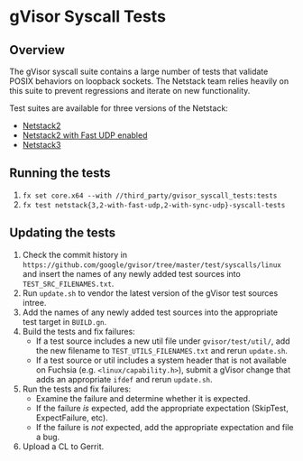 # gVisor Syscall Tests

## Overview

The gVisor syscall suite contains a large number of tests that validate
POSIX behaviors on loopback sockets. The Netstack team relies heavily
on this suite to prevent regressions and iterate on new functionality.

Test suites are available for three versions of the Netstack:

* [Netstack2](https://cs.opensource.google/fuchsia/fuchsia/+/main:src/connectivity/network/netstack/README.md)
* [Netstack2 with Fast UDP enabled](https://fuchsia.dev/fuchsia-src/contribute/governance/rfcs/0109_socket_datagram_socket)
* [Netstack3](https://cs.opensource.google/fuchsia/fuchsia/+/main:src/connectivity/network/netstack3/README.md)

## Running the tests

1. `fx set core.x64 --with //third_party/gvisor_syscall_tests:tests`
1. `fx test netstack{3,2-with-fast-udp,2-with-sync-udp}-syscall-tests`

## Updating the tests

1. Check the commit history in
   `https://github.com/google/gvisor/tree/master/test/syscalls/linux` and insert
   the names of any newly added test sources into `TEST_SRC_FILENAMES.txt`.
1. Run `update.sh` to vendor the latest version of the gVisor test sources
   intree.
1. Add the names of any newly added test sources into the appropriate test
   target in `BUILD.gn`.
1. Build the tests and fix failures:
    *  If a test source includes a new util file under `gvisor/test/util/`, add
       the new filename to `TEST_UTILS_FILENAMES.txt` and rerun `update.sh`.
    *  If a test source or util includes a system header that is not available
       on Fuchsia (e.g. `<linux/capability.h>`), submit a gVisor change that
       adds an appropriate `ifdef` and rerun `update.sh`.
1. Run the tests and fix failures:
    *  Examine the failure and determine whether it is expected.
    *  If the failure *is* expected, add the appropriate expectation (SkipTest,
       ExpectFailure, etc).
    *  If the failure is *not* expected, add the appropriate expectation and
       file a bug.
1. Upload a CL to Gerrit.
